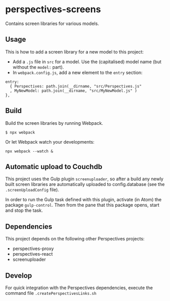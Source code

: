 # perspectives-screens
Contains screen libraries for various models.


## Usage
This is how to add a screen library for a new model to this project:
*  Add a `.js` file in `src` for a model. Use the (capitalised) model name (but without the `model:` part).
*  In `webpack.config.js`, add a new element to the `entry` section:

```
entry:
  { Perspectives: path.join(__dirname, "src/Perspectives.js"
  , MyNewModel: path.join(__dirname, "src/MyNewModel.js" )
},
```

## Build
Build the screen libraries by running Webpack.

```
$ npx webpack
```

Or let Webpack watch your developments:

```
npx webpack --watch &
```
## Automatic upload to Couchdb
This project uses the Gulp plugin `screenuploader`, so after a build any newly built screen libraries are automatically uploaded to config.database (see the `.screenUploadConfig` file).

In order to run the Gulp task defined with this plugin, activate (in Atom) the package `gulp-control`. Then from the pane that this package opens, start and stop the task.

## Dependencies
This project depends on the following other Perspectives projects:
*  perspectives-proxy
*  perspectives-react
*  screenuploader

## Develop
For quick integration with the Perspectives dependencies, execute the command file `.createPerspectivesLinks.sh`

